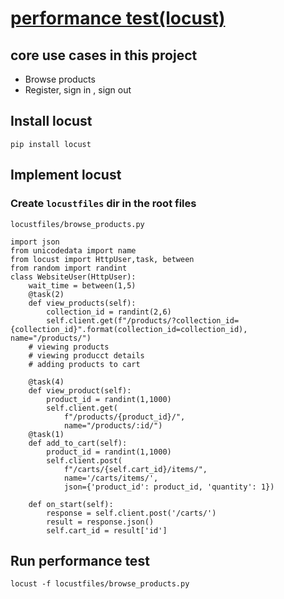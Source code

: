 # [performance test(locust)](https://locust.io/)
## core use cases in this project
- Browse products
- Register, sign in , sign out
##  Install locust
```
pip install locust
```

## Implement locust 

### Create `locustfiles` dir in the root files
`locustfiles/browse_products.py`
```
import json
from unicodedata import name
from locust import HttpUser,task, between
from random import randint
class WebsiteUser(HttpUser):
    wait_time = between(1,5)
    @task(2)
    def view_products(self):
        collection_id = randint(2,6)
        self.client.get(f"/products/?collection_id={collection_id}".format(collection_id=collection_id), name="/products/")
    # viewing products
    # viewing producct details
    # adding products to cart

    @task(4)
    def view_product(self):
        product_id = randint(1,1000)
        self.client.get(
            f"/products/{product_id}/", 
            name="/products/:id/")
    @task(1)
    def add_to_cart(self):
        product_id = randint(1,1000)
        self.client.post(
            f"/carts/{self.cart_id}/items/", 
            name='/carts/items/',
            json={'product_id': product_id, 'quantity': 1})

    def on_start(self):
        response = self.client.post('/carts/')
        result = response.json()
        self.cart_id = result['id']
```
## Run performance test

```
locust -f locustfiles/browse_products.py
```
